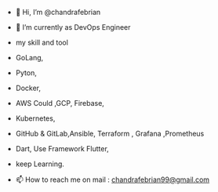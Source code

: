 - 👋 Hi, I’m @chandrafebrian
- 🌱 I’m currently as DevOps Engineer

- my skill and tool

- GoLang,
- Pyton,
- Docker,
- AWS Could ,GCP, Firebase,
- Kubernetes,
- GitHub & GitLab,Ansible, Terraform , Grafana ,Prometheus
- Dart, Use Framework Flutter,
- keep Learning.


- 📫 How to reach me on mail : chandrafebrian99@gmail.com

<!---
chandrafebrian/chandrafebrian is a ✨ special ✨ repository because its `README.md` (this file) appears on your GitHub profile.
You can click the Preview link to take a look at your changes.
--->
